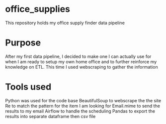 # office_supplies
This repository holds my office supply finder data pipeline

# Purpose
After my first data pipeline, I decided to make one I can actually use for when I am ready to setup my own home office and to further reinforce my knowledge on ETL. This time I used webscraping to gather the information

# Tools used
Python was used for the code base
BeautifulSoup to webscrape the the site
Re to match the pattern for the item I am looking for
Email.mime to send the results to my email
Airflow to handle the scheduling 
Pandas to export the results into separate dataframe then csv file
